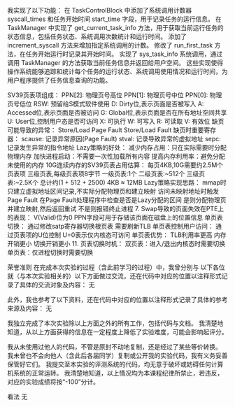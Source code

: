 我实现了以下功能：
在 TaskControlBlock 中添加了系统调用计数器 syscall_times 和任务开始时间 start_time 字段，用于记录任务的运行信息。
在 TaskManager 中实现了 get_current_task_info 方法，用于获取当前运行任务的状态信息，包括任务状态、系统调用次数统计和运行时间。
添加了 increment_syscall 方法来增加指定系统调用的计数。
修改了 run_first_task 方法，在任务开始运行时记录其开始时间。
实现了 sys_task_info 系统调用，通过调用 TaskManager 的方法获取当前任务信息并返回给用户空间。
这些实现使得操作系统能够追踪和统计每个任务的运行状态、系统调用使用情况和运行时间，为用户程序提供了任务信息查询的功能。

SV39页表项组成：
PPN[2]: 物理页号高位
PPN[1]: 物理页号中位
PPN[0]: 物理页号低位
RSW: 预留给S模式软件使用
D: Dirty位,表示页面是否被写入
A: Accessed位,表示页面是否被访问
G: Global位,表示页面是否在所有地址空间共享
U: User位,控制用户态是否可访问
X: 可执行
W: 可写入
R: 可读取
V: 有效位
缺页可能导致的异常：
Store/Load Page Fault
Store/Load Fault
缺页时重要寄存器：
scause: 记录异常原因(Page Fault)
stval: 记录导致异常的虚拟地址
sepc: 记录发生异常的指令地址
Lazy策略的好处：
减少内存占用：只在实际需要时分配物理内存
加快进程启动：不需要一次性加载所有内容
提高内存利用率：避免分配未使用的内存
10G连续内存的SV39页表占用估算：
每页4KB,10G需要约2.5M个页表项
三级页表,每级页表项8字节
一级页表:1个
二级页表:~512个
三级页表:~2.5K个
总计约(1 + 512 + 2500) 4KB ≈ 12MB
Lazy策略实现思路：
mmap时只建立虚拟地址区间记录,不实际分配物理页和建立映射
访问未映射地址时触发Page Fault
在Page Fault处理程序中检查是否是Lazy分配的区间
是则分配物理页并建立映射,然后返回重试
不是则报错终止进程
7. Swap导致的页面失效在PTE上的表现：
V(Valid)位为0
PPN字段可用于存储该页面在磁盘上的位置信息
单页表切换：
通过修改satp寄存器切换根页表
需要刷新TLB
单页表控制用户访问：
通过页表项的U位控制
U=0表示仅内核态可访问
单页表优势：
TLB利用率更高
内存开销更小
切换开销更小
11. 页表切换时机：
双页表：进入/退出内核态时需要切换
单页表：仅进程切换时需要切换



荣誉准则
在完成本次实验的过程（含此前学习的过程）中，我曾分别与 以下各位 就（与本次实验相关的）以下方面做过交流，还在代码中对应的位置以注释形式记录了具体的交流对象及内容：
无

此外，我也参考了以下资料，还在代码中对应的位置以注释形式记录了具体的参考来源及内容：
无

我独立完成了本次实验除以上方面之外的所有工作，包括代码与文档。 我清楚地知道，从以上方面获得的信息在一定程度上降低了实验难度，可能会影响起评分。

我从未使用过他人的代码，不管是原封不动地复制，还是经过了某些等价转换。 我未曾也不会向他人（含此后各届同学）复制或公开我的实验代码，我有义务妥善保管好它们。 我提交至本实验的评测系统的代码，均无意于破坏或妨碍任何计算机系统的正常运转。 我清楚地知道，以上情况均为本课程纪律所禁止，若违反，对应的实验成绩将按“-100”分计。

看法
无

